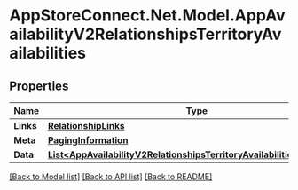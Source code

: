 # AppStoreConnect.Net.Model.AppAvailabilityV2RelationshipsTerritoryAvailabilities

## Properties

Name | Type | Description | Notes
------------ | ------------- | ------------- | -------------
**Links** | [**RelationshipLinks**](RelationshipLinks.md) |  | [optional] 
**Meta** | [**PagingInformation**](PagingInformation.md) |  | [optional] 
**Data** | [**List&lt;AppAvailabilityV2RelationshipsTerritoryAvailabilitiesDataInner&gt;**](AppAvailabilityV2RelationshipsTerritoryAvailabilitiesDataInner.md) |  | [optional] 

[[Back to Model list]](../README.md#documentation-for-models) [[Back to API list]](../README.md#documentation-for-api-endpoints) [[Back to README]](../README.md)

